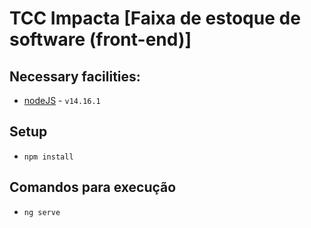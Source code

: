 # TCC Impacta [Faixa de estoque de software (front-end)]

## Necessary facilities:

- [nodeJS](https://nodejs.org/en/) - `v14.16.1`

## Setup

- `npm install`

## Comandos para execução

- `ng serve`
